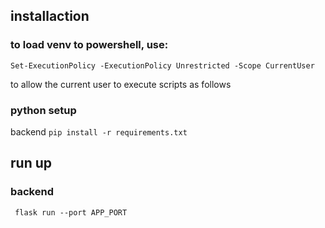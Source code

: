 ## installaction

### to load venv to powershell, use:

```Set-ExecutionPolicy -ExecutionPolicy Unrestricted -Scope CurrentUser```

to allow the current user to execute scripts as follows


### python setup
backend
``` pip install -r requirements.txt ```


## run up

### backend
``` flask run --port APP_PORT```